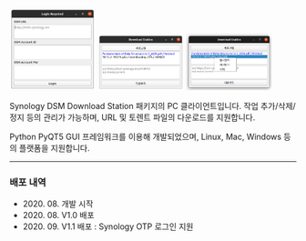 ﻿<img src="login.png" width="30%" />
<img src="main_1.png" width="30%" />
<img src="main_2.png" width="30%" />

Synology DSM Download Station 패키지의 PC 클라이언트입니다.
작업 추가/삭제/정지 등의 관리가 가능하며,
URL 및 토렌트 파일의 다운로드를 지원합니다.

Python PyQT5 GUI 프레임워크를 이용해 개발되었으며,
Linux, Mac, Windows 등의 플랫폼을 지원합니다.

***

### 배포 내역
* 2020\. 08\. 개발 시작
* 2020\. 08\. V1\.0 배포
* 2020\. 09\. V1\.1 배포 : Synology OTP 로그인 지원
